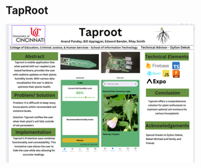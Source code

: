# TapRoot

![TapRoot Project Poster](https://github.com/bendered2332/TapRoot/blob/main/Taproot%20Poster.png)

